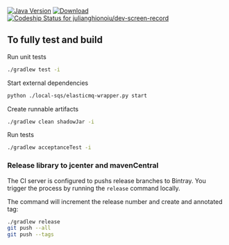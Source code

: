 [![Java Version](http://img.shields.io/badge/Java-1.8-blue.svg)](http://www.oracle.com/technetwork/java/javase/downloads/jdk8-downloads-2133151.html)
[![Download](https://api.bintray.com/packages/julianghionoiu/maven/tdl-interop-event-queue/images/download.svg)](https://bintray.com/julianghionoiu/maven/tdl-interop-event-queue/_latestVersion)
[![Codeship Status for julianghionoiu/dev-screen-record](https://img.shields.io/codeship/f4e468f0-e403-0135-2d6a-3e0434e5c2c3/master.svg)](https://codeship.com/projects/268708)


## To fully test and build

Run unit tests
```bash
./gradlew test -i
```

Start external dependencies
```bash
python ./local-sqs/elasticmq-wrapper.py start
```

Create runnable artifacts
```bash
./gradlew clean shadowJar -i
```

Run tests
```bash
./gradlew acceptanceTest -i
```


### Release library to jcenter and mavenCentral

The CI server is configured to pushs release branches to Bintray.
You trigger the process by running the `release` command locally.

The command will increment the release number and create and annotated tag:
```bash
./gradlew release
git push --all
git push --tags
```